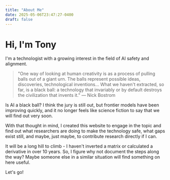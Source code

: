 ```yaml
---
title: "About Me"
date: 2025-05-06T23:47:27-0400
draft: false
---
```


# Hi, I'm Tony

I'm a technologist with a growing interest in the field of AI safety and alignment.

> "One way of looking at human creativity is as a process of pulling balls out of a giant urn. The balls represent possible ideas, discoveries, technological inventions... What we haven't extracted, so far, is a black ball: a technology that invariably or by default destroys the civilization that invents it." — Nick Bostrom

Is AI a black ball? I think the jury is still out, but frontier models have been improving quickly, and it no longer feels like science fiction to say that we will find out very soon.

With that thought in mind, I created this website to engage in the topic and find out what researchers are doing to make the technology safe, what gaps exist still, and maybe, just maybe, to contribute research directly if I can.

It will be a long hill to climb - I haven't inverted a matrix or calculated a derivative in over 10 years. So, I figure why not document the steps along the way? Maybe someone else in a similar situation will find something on here useful.

Let's go!